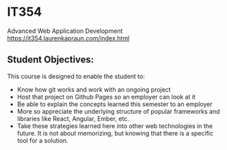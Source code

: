 # IT354
Advanced Web Application Development<br>
https://it354.laurenkapraun.com/index.html

## Student Objectives:
This course is designed to enable the student to:
* Know how git works and work with an ongoing project
* Host that project on Github Pages so an employer can look at it
* Be able to explain the concepts learned this semester to an employer
* More so appreciate the underlying structure of popular frameworks and libraries like React, Angular, Ember, etc.
* Take these strategies learned here into other web technologies in the future. It is not about memorizing, but knowing that there is a specific tool for a solution.
